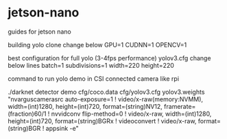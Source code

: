 # jetson-nano
guides for jetson nano

building yolo
clone
change below
GPU=1
CUDNN=1
OPENCV=1

best configuration for full yolo (3-4fps performance)
yolov3.cfg
change below lines
batch=1
subdivisions=1
width=220
height=220

command to run yolo demo in CSI connected camera like rpi

./darknet detector demo cfg/coco.data cfg/yolov3.cfg yolov3.weights "nvarguscamerasrc auto-exposure=1 ! video/x-raw(memory:NVMM), width=(int)1280, height=(int)720, format=(string)NV12, framerate=(fraction)60/1 ! nvvidconv flip-method=0 ! video/x-raw, width=(int)1280, height=(int)720, format=(string)BGRx ! videoconvert ! video/x-raw, format=(string)BGR ! appsink -e"
